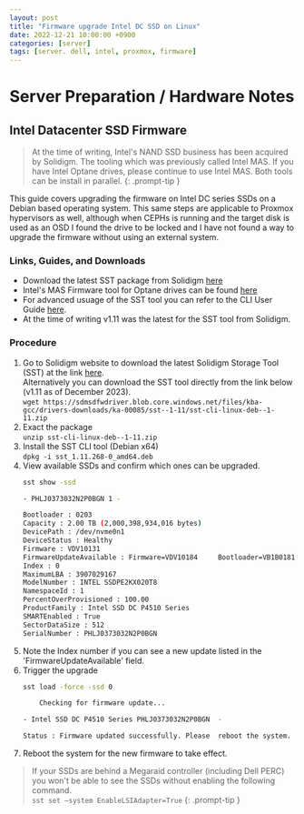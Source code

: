 ```yaml
---
layout: post
title: "Firmware upgrade Intel DC SSD on Linux"
date: 2022-12-21 10:00:00 +0900
categories: [server]
tags: [server. dell, intel, proxmox, firmware]
---
```



# Server Preparation / Hardware Notes


## Intel Datacenter SSD Firmware

> At the time of writing, Intel's NAND SSD business has been acquired by Solidigm. The tooling which was previously called Intel MAS. If you have Intel Optane drives, please continue to use Intel MAS. Both tools can be install in parallel. 
{: .prompt-tip }

This guide covers upgrading the firmware on Intel DC series SSDs on a Debian based operating system. This same steps are applicable to Proxmox hypervisors as well, although when CEPHs is running and the target disk is used as an OSD I found the drive to be locked and I have not found a way to upgrade the firmware without using an external system. 

### Links, Guides, and Downloads

- Download the latest SST package from Solidigm
[here](https://www.solidigm.com/us/en/support-page/drivers-downloads/ka-00085.html)
- Intel's MAS Firmware tool for Optane drives can be found [here](https://www.intel.com/content/www/us/en/download/19520/intel-memory-and-storage-tool-cli-command-line-interface.html?v=t)
- For advanced usuage of the SST tool you can refer to the CLI User Guide [here](https://sdmsdfwdriver.blob.core.windows.net/files/kba-gcc/drivers-downloads/ka-00085--sst/sst--1-4/sst-cli-user-guide-public-727329-005us.pdf). 
- At the time of writing v1.11 was the latest for the SST tool from Solidigm.

### Procedure

1. Go to Solidigm website to download the latest Solidigm Storage Tool (SST) at the link [here](https://www.solidigmtechnology.jp/support-page/drivers-downloads/ka-00085.html). <br>
Alternatively you can download the SST tool directly from the link below (v1.11 as of December 2023). <br>
    `wget https://sdmsdfwdriver.blob.core.windows.net/files/kba-gcc/drivers-downloads/ka-00085/sst--1-11/sst-cli-linux-deb--1-11.zip`
2. Exact the package <br>
    `unzip sst-cli-linux-deb--1-11.zip`
3. Install the SST CLI tool (Debian x64) <br>
    `dpkg -i sst_1.11.268-0_amd64.deb`
4. View available SSDs and confirm which ones can be upgraded. <br>
    ```bash
    sst show -ssd

    - PHLJ0373032N2P0BGN 1 -

    Bootloader : 0203
    Capacity : 2.00 TB (2,000,398,934,016 bytes)
    DevicePath : /dev/nvme0n1
    DeviceStatus : Healthy
    Firmware : VDV10131
    FirmwareUpdateAvailable : Firmware=VDV10184     Bootloader=VB1B0181
    Index : 0
    MaximumLBA : 3907029167
    ModelNumber : INTEL SSDPE2KX020T8
    NamespaceId : 1
    PercentOverProvisioned : 100.00
    ProductFamily : Intel SSD DC P4510 Series
    SMARTEnabled : True
    SectorDataSize : 512
    SerialNumber : PHLJ0373032N2P0BGN
    ```
5. Note the Index number if you can see a new update listed in the 'FirmwareUpdateAvailable' field. 
6. Trigger the upgrade <br>
    ```bash
    sst load -force -ssd 0

        Checking for firmware update...

    - Intel SSD DC P4510 Series PHLJ0373032N2P0BGN  -

    Status : Firmware updated successfully. Please  reboot the system.
    ```
7. Reboot the system for the new firmware to take effect. 


> If your SSDs are behind a Megaraid controller (including Dell PERC) you won't be able to see the SSDs without enabling the following command. <br>
`sst set –system EnableLSIAdapter=True`
{: .prompt-tip }

